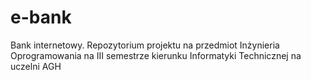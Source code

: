 # e-bank
Bank internetowy. Repozytorium projektu na przedmiot Inżynieria Oprogramowania na III semestrze kierunku  Informatyki Technicznej na uczelni AGH
